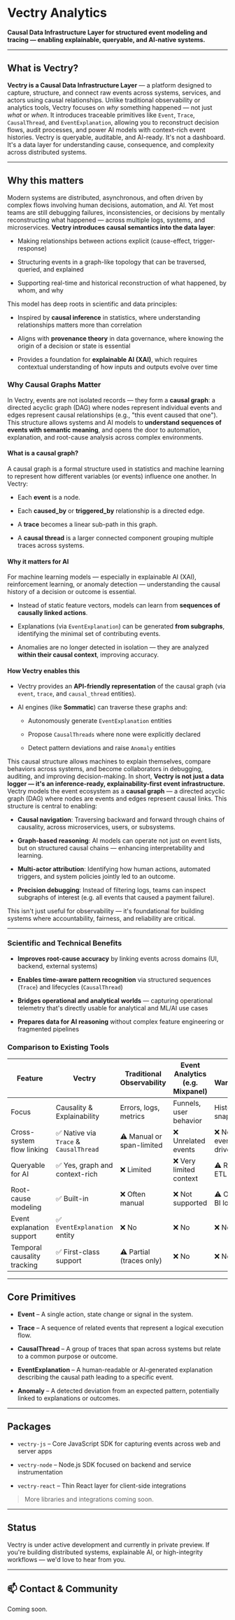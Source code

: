 Vectry Analytics
======

**Causal Data Infrastructure Layer for structured event modeling and tracing — enabling explainable, queryable, and AI-native systems.**

* * *

What is Vectry?
------------------

**Vectry is a Causal Data Infrastructure Layer** — a platform designed to capture, structure, and connect raw events across systems, services, and actors using causal relationships.
Unlike traditional observability or analytics tools, Vectry focuses on _why_ something happened — not just _what_ or _when_.
It introduces traceable primitives like `Event`, `Trace`, `CausalThread`, and `EventExplanation`, allowing you to reconstruct decision flows, audit processes, and power AI models with context-rich event histories.
Vectry is queryable, auditable, and AI-ready. It's not a dashboard. It's a data layer for understanding cause, consequence, and complexity across distributed systems.

* * *

Why this matters
-------------------

Modern systems are distributed, asynchronous, and often driven by complex flows involving human decisions, automation, and AI.
Yet most teams are still debugging failures, inconsistencies, or decisions by mentally reconstructing what happened — across multiple logs, systems, and microservices.
**Vectry introduces causal semantics into the data layer**:
*   Making relationships between actions explicit (cause-effect, trigger-response)
    
*   Structuring events in a graph-like topology that can be traversed, queried, and explained
    
*   Supporting real-time and historical reconstruction of what happened, by whom, and why
    
This model has deep roots in scientific and data principles:
*   Inspired by **causal inference** in statistics, where understanding relationships matters more than correlation
    
*   Aligns with **provenance theory** in data governance, where knowing the origin of a decision or state is essential
    
*   Provides a foundation for **explainable AI (XAI)**, which requires contextual understanding of how inputs and outputs evolve over time
    

### Why Causal Graphs Matter

In Vectry, events are not isolated records — they form a **causal graph**: a directed acyclic graph (DAG) where nodes represent individual events and edges represent causal relationships (e.g., "this event caused that one").
This structure allows systems and AI models to **understand sequences of events with semantic meaning**, and opens the door to automation, explanation, and root-cause analysis across complex environments.

#### What is a causal graph?

A causal graph is a formal structure used in statistics and machine learning to represent how different variables (or events) influence one another. In Vectry:
*   Each **event** is a node.
    
*   Each **caused_by** or **triggered_by** relationship is a directed edge.
    
*   A **trace** becomes a linear sub-path in this graph.
    
*   A **causal thread** is a larger connected component grouping multiple traces across systems.
    

#### Why it matters for AI

For machine learning models — especially in explainable AI (XAI), reinforcement learning, or anomaly detection — understanding the causal history of a decision or outcome is essential.
*   Instead of static feature vectors, models can learn from **sequences of causally linked actions**.
    
*   Explanations (via `EventExplanation`) can be generated **from subgraphs**, identifying the minimal set of contributing events.
    
*   Anomalies are no longer detected in isolation — they are analyzed **within their causal context**, improving accuracy.
    

#### How Vectry enables this

*   Vectry provides an **API-friendly representation** of the causal graph (via `event`, `trace`, and `causal_thread` entities).
    
*   AI engines (like **Sommatic**) can traverse these graphs and:
    *   Autonomously generate `EventExplanation` entities
        
    *   Propose `CausalThreads` where none were explicitly declared
        
    *   Detect pattern deviations and raise `Anomaly` entities
        
This causal structure allows machines to explain themselves, compare behaviors across systems, and become collaborators in debugging, auditing, and improving decision-making.
In short, **Vectry is not just a data logger — it's an inference-ready, explainability-first event infrastructure.**
Vectry models the event ecosystem as a **causal graph** — a directed acyclic graph (DAG) where nodes are events and edges represent causal links. This structure is central to enabling:
*   **Causal navigation**: Traversing backward and forward through chains of causality, across microservices, users, or subsystems.
    
*   **Graph-based reasoning**: AI models can operate not just on event lists, but on structured causal chains — enhancing interpretability and learning.
    
*   **Multi-actor attribution**: Identifying how human actions, automated triggers, and system policies jointly led to an outcome.
    
*   **Precision debugging**: Instead of filtering logs, teams can inspect subgraphs of interest (e.g. all events that caused a payment failure).
    
This isn't just useful for observability — it's foundational for building systems where accountability, fairness, and reliability are critical.

* * *

### Scientific and Technical Benefits

*   **Improves root-cause accuracy** by linking events across domains (UI, backend, external systems)
    
*   **Enables time-aware pattern recognition** via structured sequences (`Trace`) and lifecycles (`CausalThread`)
    
*   **Bridges operational and analytical worlds** — capturing operational telemetry that's directly usable for analytical and ML/AI use cases
    
*   **Prepares data for AI reasoning** without complex feature engineering or fragmented pipelines
    

### Comparison to Existing Tools

| Feature | Vectry | Traditional Observability | Event Analytics (e.g. Mixpanel) | Data Warehouses |
| --- | --- | --- | --- | --- |
| Focus | Causality & Explainability | Errors, logs, metrics | Funnels, user behavior | Historical snapshots |
| Cross-system flow linking | ✅ Native via `Trace` & `CausalThread` | ⚠️ Manual or span-limited | ❌ Unrelated events | ❌ Not event-driven |
| Queryable for AI | ✅ Yes, graph and context-rich | ❌ Limited | ❌ Very limited context | ⚠️ Requires ETL |
| Root-cause modeling | ✅ Built-in | ❌ Often manual | ❌ Not supported | ⚠️ Only via BI logic |
| Event explanation support | ✅ `EventExplanation` entity | ❌ No | ❌ No | ❌ No |
| Temporal causality tracking | ✅ First-class support | ⚠️ Partial (traces only) | ❌ No | ❌ No |

* * *

Core Primitives
------------------

*   **Event** – A single action, state change or signal in the system.
    
*   **Trace** – A sequence of related events that represent a logical execution flow.
    
*   **CausalThread** – A group of traces that span across systems but relate to a common purpose or outcome.
    
*   **EventExplanation** – A human-readable or AI-generated explanation describing the causal path leading to a specific event.
    
*   **Anomaly** – A detected deviation from an expected pattern, potentially linked to explanations or outcomes.
    

* * *

Packages
-----------

*   `vectry-js` – Core JavaScript SDK for capturing events across web and server apps
    
*   `vectry-node` – Node.js SDK focused on backend and service instrumentation
    
*   `vectry-react` – Thin React layer for client-side integrations
    

> More libraries and integrations coming soon.

* * *

Status
---------

Vectry is under active development and currently in private preview.
If you're building distributed systems, explainable AI, or high-integrity workflows — we'd love to hear from you.

* * *

📫 Contact & Community
----------------------

Coming soon.
